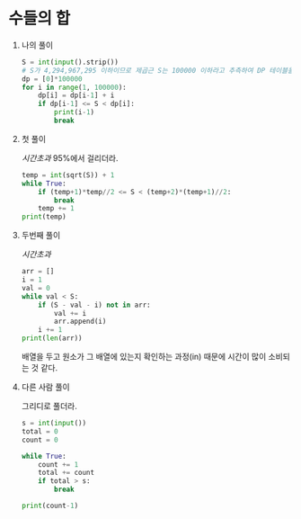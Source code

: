 # 수들의 합

1. 나의 풀이

   ```python
   S = int(input().strip())
   # S가 4,294,967,295 이하이므로 제곱근 S는 100000 이하라고 추측하여 DP 테이블을 그 길이로 초기화함.
   dp = [0]*100000
   for i in range(1, 100000):
       dp[i] = dp[i-1] + i
       if dp[i-1] <= S < dp[i]:
           print(i-1)
           break
   ```

   

2. 첫 풀이

   *시간초과*  95%에서 걸리더라.

   ```python
   temp = int(sqrt(S)) + 1
   while True:
       if (temp+1)*temp//2 <= S < (temp+2)*(temp+1)//2:
           break
       temp += 1
   print(temp)
   ```

   

3. 두번째 풀이

   *시간초과* 

   ```python
   arr = []
   i = 1
   val = 0
   while val < S:
       if (S - val - i) not in arr:
           val += i
           arr.append(i)
       i += 1
   print(len(arr))
   ```

   배열을 두고 원소가 그 배열에 있는지 확인하는 과정(in) 때문에 시간이 많이 소비되는 것 같다.

   

4. 다른 사람 풀이

   그리디로 풀더라.

   ```python
   s = int(input())
   total = 0
   count = 0
   
   while True:
       count += 1
       total += count
       if total > s:
           break
   
   print(count-1)
   ```

   

